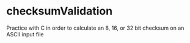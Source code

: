 # checksumValidation
Practice with C in order to calculate an 8, 16, or 32 bit checksum on an ASCII input file
